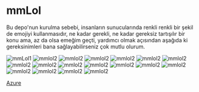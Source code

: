 # mmLol

Bu depo'nun kurulma sebebi, insanların sunucularında renkli renkli bir şekil de emojiyi kullanmasıdır, ne kadar gerekli, ne kadar gereksiz tartışılır bir konu ama, az da olsa emeğim geçti, yardımcı olmak açısından aşağıda ki gereksinimleri bana sağlayabilirseniz çok mutlu olurum.

![mmLol1](https://raw.githubusercontent.com/synapse-azure/mmLol_colorised/main/mmLol/mmLol_colorised%20(1).png)
![mmlol2](https://raw.githubusercontent.com/synapse-azure/mmLol_colorised/main/mmLol/mmLol_colorised%20(10).png)
![mmlol2](https://raw.githubusercontent.com/synapse-azure/mmLol_colorised/main/mmLol/mmLol_colorised%20(11).png)
![mmlol2](https://raw.githubusercontent.com/synapse-azure/mmLol_colorised/main/mmLol/mmLol_colorised%20(12).png)
![mmlol2](https://raw.githubusercontent.com/synapse-azure/mmLol_colorised/main/mmLol/mmLol_colorised%20(13).png)
![mmlol2](https://raw.githubusercontent.com/synapse-azure/mmLol_colorised/main/mmLol/mmLol_colorised%20(14).png)
![mmlol2](https://raw.githubusercontent.com/synapse-azure/mmLol_colorised/main/mmLol/mmLol_colorised%20(15).png)
![mmlol2](https://raw.githubusercontent.com/synapse-azure/mmLol_colorised/main/mmLol/mmLol_colorised%20(16).png)
![mmlol2](https://raw.githubusercontent.com/synapse-azure/mmLol_colorised/main/mmLol/mmLol_colorised%20(17).png)
![mmlol2](https://raw.githubusercontent.com/synapse-azure/mmLol_colorised/main/mmLol/mmLol_colorised%20(18).png)
![mmlol2](https://raw.githubusercontent.com/synapse-azure/mmLol_colorised/main/mmLol/mmLol_colorised%20(2).png)
![mmlol2](https://raw.githubusercontent.com/synapse-azure/mmLol_colorised/main/mmLol/mmLol_colorised%20(3).png)
![mmlol2](https://raw.githubusercontent.com/synapse-azure/mmLol_colorised/main/mmLol/mmLol_colorised%20(4).png)
![mmlol2](https://raw.githubusercontent.com/synapse-azure/mmLol_colorised/main/mmLol/mmLol_colorised%20(5).png)
![mmlol2](https://raw.githubusercontent.com/synapse-azure/mmLol_colorised/main/mmLol/mmLol_colorised%20(6).png)
![mmlol2](https://raw.githubusercontent.com/synapse-azure/mmLol_colorised/main/mmLol/mmLol_colorised%20(7).png)
![mmlol2](https://raw.githubusercontent.com/synapse-azure/mmLol_colorised/main/mmLol/mmLol_colorised%20(8).png)
![mmlol2](https://raw.githubusercontent.com/synapse-azure/mmLol_colorised/main/mmLol/mmLol_colorised%20(9).png)

[Azure](https://discord.gg/hgh7qgZ) 
